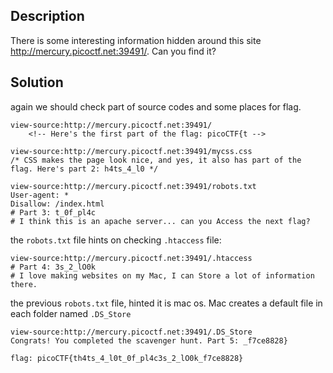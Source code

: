 ## Description
There is some interesting information hidden around this site http://mercury.picoctf.net:39491/. Can you find it?

## Solution

again we should check part of source codes and some places for flag.

```
view-source:http://mercury.picoctf.net:39491/
	<!-- Here's the first part of the flag: picoCTF{t -->
```

```
view-source:http://mercury.picoctf.net:39491/mycss.css
/* CSS makes the page look nice, and yes, it also has part of the flag. Here's part 2: h4ts_4_l0 */
```

```
view-source:http://mercury.picoctf.net:39491/robots.txt
User-agent: *
Disallow: /index.html
# Part 3: t_0f_pl4c
# I think this is an apache server... can you Access the next flag?
```

the `robots.txt` file hints on checking `.htaccess` file:
```
view-source:http://mercury.picoctf.net:39491/.htaccess
# Part 4: 3s_2_lO0k
# I love making websites on my Mac, I can Store a lot of information there.
```

the previous `robots.txt` file, hinted it is mac os. Mac creates a default file in each folder named `.DS_Store`
```
view-source:http://mercury.picoctf.net:39491/.DS_Store
Congrats! You completed the scavenger hunt. Part 5: _f7ce8828}
```


```
flag: picoCTF{th4ts_4_l0t_0f_pl4c3s_2_lO0k_f7ce8828}
```

